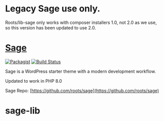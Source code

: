 # Legacy Sage use only.

Roots/lib-sage only works with composer installers 1.0, not 2.0 as we use, so this version has been updated to use 2.0.

# [Sage](https://roots.io/sage/)
[![Packagist](https://img.shields.io/packagist/vpre/roots/sage-lib.svg?style=flat-square)](https://packagist.org/packages/roots/sage-lib)
[![Build Status](https://img.shields.io/travis/roots/sage-lib.svg?style=flat-square)](https://travis-ci.org/roots/sage-lib)

Sage is a WordPress starter theme with a modern development workflow.

Updated to work in PHP 8.0

Sage Repo: [https://github.com/roots/sage](https://github.com/roots/sage)
# sage-lib
